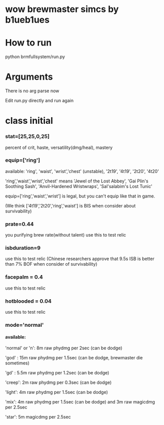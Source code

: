 # wow brewmaster simcs by b1ueb1ues

How to run
=====
python brmfullsystem/run.py

Arguments
=====
There is no arg parse now

Edit run.py directly and run again

class initial 
======
### stat=[25,25,0,25] 
percent of crit, haste, versatility(dmg/heal), mastery

### equip=['ring']  
available: 'ring', 'waist', 'wrist','chest' (unstable), '2t19', '4t19', '2t20', '4t20'

'ring','waist','wrist','chest' means 'Jewel of the Lost Abbey', 'Gai Plin's Soothing Sash', 'Anvil-Hardened Wristwraps', 'Sal'salabim's Lost Tunic'

equip=['ring','waist','wrist'] is legal, but you can't equip like that in game.

(We think ['4t19','2t20','ring','waist'] is BIS when consider about survivability)

### prate=0.44
you purifying brew rate(without talent)
use this to test relic 

### isbduration=9
use this to test relic (Chinese researchers approve that 9.5s ISB is better than 7% BOF when consider of survivability)

### facepalm = 0.4
use this to test relic 

### hotblooded = 0.04
use this to test relic 


### mode='normal'
#### available:

'normal' or 'n': 8m raw phydmg per 2sec (can be dodge)

'god' : 15m raw phydmg per 1.5sec (can be dodge, brewmaster die sometimes)

'gd' : 5.5m raw phydmg per 1.2sec (can be dodge)

'creep': 2m raw phydmg per 0.3sec (can be dodge)

'light': 4m raw phydmg per 1.5sec (can be dodge)

'mix': 4m raw phydmg per 1.5sec (can be dodge) and 3m raw magicdmg per 2.5sec

'star': 5m magicdmg per 2.5sec





